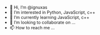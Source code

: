 - 👋 Hi, I’m @ignuxas
- 👀 I’m interested in Python, JavaScript, c++
- 🌱 I’m currently learning JavaScript, c++
- 💞️ I’m looking to collaborate on ...
- 📫 How to reach me ...

<!---
ignuxas/ignuxas is a ✨ special ✨ repository because its `README.md` (this file) appears on your GitHub profile.
You can click the Preview link to take a look at your changes.
--->
